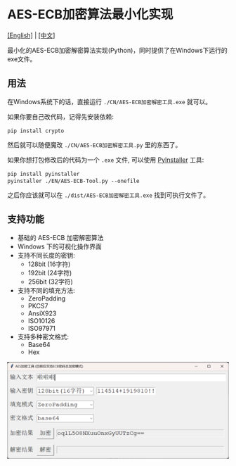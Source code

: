 # AES-ECB加密算法最小化实现

[\[English\]](https://github.com/SanJerry007/AES-ECB-Minimal-Windows/blob/master/README-en.md)  |  [\[中文\]](https://github.com/SanJerry007/AES-ECB-Minimal-Windows/blob/master/README.md)

最小化的AES-ECB加密解密算法实现(Python)，同时提供了在Windows下运行的exe文件。

## 用法

在Windows系统下的话，直接运行 `./CN/AES-ECB加密解密工具.exe` 就可以。

如果你要自己改代码，记得先安装依赖:

```shell
pip install crypto
```

然后就可以随便魔改 `./CN/AES-ECB加密解密工具.py` 里的东西了。

如果你想打包修改后的代码为一个 `.exe` 文件, 可以使用 [PyInstaller](https://pyinstaller.org/en/stable/) 工具:

```shell
pip install pyinstaller
pyinstaller ./EN/AES-ECB-Tool.py --onefile
```

之后你应该就可以在 `./dist/AES-ECB加密解密工具.exe` 找到可执行文件了。

## 支持功能

- 基础的 AES-ECB 加密解密算法
- Windows 下的可视化操作界面
- 支持不同长度的密钥:
  - 128bit (16字符)
  - 192bit (24字符)
  - 256bit (32字符)
- 支持不同的填充方法: 
  - ZeroPadding
  - PKCS7
  - AnsiX923
  - ISO10126
  - ISO97971
- 支持多种密文格式:
  - Base64
  - Hex

<img src="imgs/example-cn.png" alt="example-cn.png" style="zoom:50%;" />